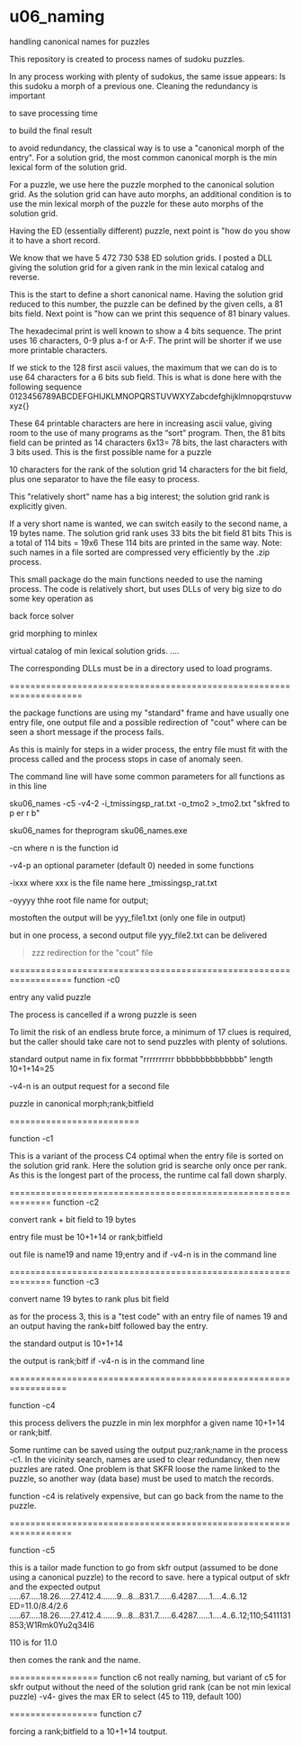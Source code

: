# u06_naming
handling canonical names for puzzles

This repository is created to process names of sudoku puzzles.

In any process working with plenty of sudokus, the same issue appears: Is this sudoku a morph of a previous one.
Cleaning the redundancy is important 

to save processing time 

to build the final result

to avoid redundancy, the classical way is to use a "canonical morph of the entry". For a solution grid, the most common canonical morph is the min lexical form of the solution grid.

For a puzzle, we use here the puzzle morphed to the canonical solution grid. As the solution grid can have auto morphs, an additional condition is to use the min lexical morph of the puzzle for these auto morphs of the solution grid.

Having the ED (essentially different) puzzle, next point is "how do you show it to have a short record.

We know that we have 5 472 730 538 ED solution grids. I posted a DLL giving the solution grid for a given rank in the min lexical catalog and reverse.

This is the start to define a short canonical name. Having the solution grid reduced to this number, the puzzle can be defined by the given cells, a 81 bits field. Next point is "how can we print this sequence of 81 binary values.

The hexadecimal print is well known to show a 4 bits sequence. The print uses 16 characters, 0-9 plus a-f or A-F. The print will be shorter if we use more printable characters.

If we stick to the 128 first ascii values, the maximum that we can do is to use 64 characters for a 6 bits sub field. This is what is done here with the following sequence 0123456789ABCDEFGHIJKLMNOPQRSTUVWXYZabcdefghijklmnopqrstuvwxyz{}

These 64 printable characters are here in increasing ascii value, giving room to the use of many programs as the “sort” program.
Then, the 81 bits field can be printed as 14 characters 6x13= 78 bits, the last characters with 3 bits used.
This is the first possible name for a puzzle

10 characters for the rank of the solution grid 14 characters for the bit field, plus one separator to have the file easy to process.

This "relatively short" name has a big interest; the solution grid rank is explicitly given.

If a very short name is wanted, we can switch easily to the second name, a 19 bytes name. The solution grid rank uses 33 bits the bit field 81 bits This is a total of 114 bits = 19x6 These 114 bits are printed in the same way.
Note: such names in a file sorted are compressed very efficiently by the .zip process.

This small package do the main functions needed to use the naming process. The code is relatively short, but uses DLLs of very big size to do some key operation as

back force solver 

grid morphing to minlex 

virtual catalog of min lexical solution grids. ....

The corresponding DLLs must be in a directory used to load programs.

====================================================================

the package functions are using my "standard" frame and have usually one entry file, one output file and a possible redirection of "cout" where can be seen a short message if the process fails.

As this is mainly for steps in a wider process, the entry file must fit with the process called and the process stops in case of anomaly seen.

The command line will have some common parameters for all functions as in this line

sku06_names -c5  -v4-2 -i_tmissingsp_rat.txt    -o_tmo2   >_tmo2.txt  "skfred to p er r b"

sku06_names for theprogram sku06_names.exe

-cn where n is the function id 

-v4-p an optional parameter (default 0) needed in some functions

-ixxx where xxx is the file name here _tmissingsp_rat.txt 

-oyyyy thhe root file name for output; 

  mostoften the output will be yyy_file1.txt (only one file in output)

  but in one process, a second output file  yyy_file2.txt can be delivered

>zzz redirection for the "cout" file

==================================================================
function -c0

entry any valid puzzle 

The process is cancelled if a wrong puzzle is seen 

To limit the risk of an endless brute force, a minimum of 17 clues is required, but the caller should take care not to send puzzles with plenty of solutions.

standard output name  in fix format "rrrrrrrrrr bbbbbbbbbbbbbb" length 10+1+14=25

-v4-n is an output request for a second file

  puzzle in canonical morph;rank;bitfield

  =========================

  function -c1 
  
  This is a variant of the process C4 optimal when the entry file is sorted on the solution grid rank.
  Here the solution grid is searche only once per rank.
  As this is the longest part of the process, the runtime cal fall down sharply.

  ==============================================================
  function -c2

  convert rank + bit field to 19 bytes

  entry file must be 10+1+14  or rank;bitfield
  
  out file is  name19 and name 19;entry and if -v4-n is in the command line

  ==============================================================
  function -c3

  convert name  19 bytes to rank plus bit field

  as for the process 3, this is a "test code" with an entry file of names 19 and an output having the rank+bitf followed bay the entry.

the standard output is 10+1+14

the output is rank;bitf if -v4-n is in the command line

=================================================================

function -c4   

this process delivers the puzzle in min lex morphfor a given name 10+1+14 or rank;bitf.

Some runtime can be saved using the output puz;rank;name in the process -c1. In the vicinity search, names are used to clear redundancy, then new puzzles are rated. One problem is that SKFR loose the name linked to the puzzle, so another way (data base) must be used to match the records.

function -c4 is relatively expensive, but can go back from the name to the puzzle.

==================================================================

function -c5

this is a tailor made function to go from skfr output (assumed to be done using a canonical puzzle) to the record to save.
here a typical output of skfr and the expected output
.....67.....18.26.....27.412.4.......9...8...831.7......6.4287......1....4..6..12 ED=11.0/8.4/2.6
.....67.....18.26.....27.412.4.......9...8...831.7......6.4287......1....4..6..12;110;5411131853;W1Rmk0Yu2q34I6

110 is for 11.0

then comes the rank and the name.

================= function c6
not really naming, but variant of c5 for skfr output without the need of the solution grid rank (can be not min lexical puzzle)
-v4- gives the max ER to select (45 to 119, default 100)

================= function c7

forcing a rank;bitfield to a 10+1+14 toutput.


  















